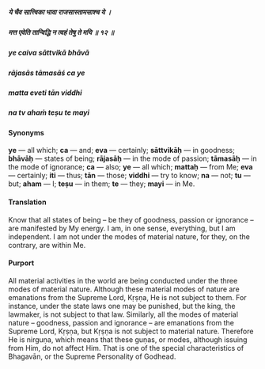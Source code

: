 ##### ये चैव सात्त्विका भावा राजसास्तामसाश्च ये ।
##### मत्त एवेति तान्विद्धि न त्वहं तेषु ते मयि ॥ १२ ॥

##### ye caiva sāttvikā bhāvā
##### rājasās tāmasāś ca ye
##### matta eveti tān viddhi
##### na tv ahaṁ teṣu te mayi

#### Synonyms

**ye** — all which; **ca** — and; **eva** — certainly; **sāttvikāḥ** — in goodness; **bhāvāḥ** — states of being; **rājasāḥ** — in the mode of passion; **tāmasāḥ** — in the mode of ignorance; **ca** — also; **ye** — all which; **mattaḥ** — from Me; **eva** — certainly; **iti** — thus; **tān** — those; **viddhi** — try to know; **na** — not; **tu** — but; **aham** — I; **teṣu** — in them; **te** — they; **mayi** — in Me.

#### Translation

Know that all states of being – be they of goodness, passion or ignorance – are manifested by My energy. I am, in one sense, everything, but I am independent. I am not under the modes of material nature, for they, on the contrary, are within Me.

#### Purport

All material activities in the world are being conducted under the three modes of material nature. Although these material modes of nature are emanations from the Supreme Lord, Kṛṣṇa, He is not subject to them. For instance, under the state laws one may be punished, but the king, the lawmaker, is not subject to that law. Similarly, all the modes of material nature – goodness, passion and ignorance – are emanations from the Supreme Lord, Kṛṣṇa, but Kṛṣṇa is not subject to material nature. Therefore He is nirguṇa, which means that these guṇas, or modes, although issuing from Him, do not affect Him. That is one of the special characteristics of Bhagavān, or the Supreme Personality of Godhead.